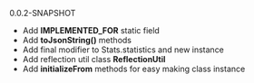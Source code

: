 0.0.2-SNAPSHOT

* Add __IMPLEMENTED_FOR__ static field
* Add __toJsonString()__ methods
* Add final modifier to Stats.statistics and new instance
* Add reflection util class __ReflectionUtil__
* Add __initializeFrom__ methods for easy making class instance